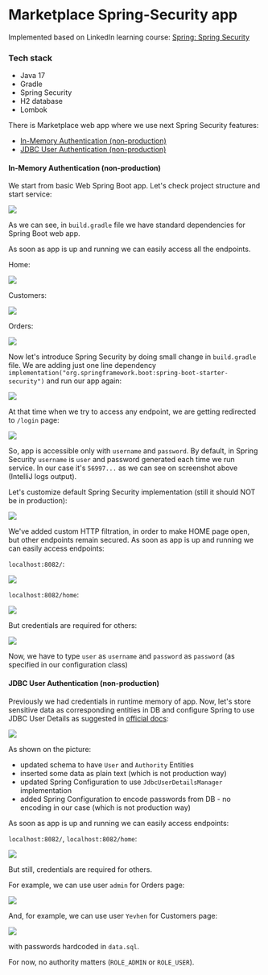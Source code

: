 # Marketplace Spring-Security app

Implemented based on LinkedIn learning course:
[Spring: Spring Security](https://www.linkedin.com/learning/spring-spring-security-15832928)

### Tech stack

- Java 17
- Gradle
- Spring Security
- H2 database
- Lombok

There is Marketplace web app where we use next Spring Security features:

* [In-Memory Authentication (non-production)](#in-memory-authentication-non-production-)
* [JDBC User Authentication (non-production)](#jdbc-user-authentication-non-production)

#### In-Memory Authentication (non-production)

We start from basic Web Spring Boot app.
Let's check project structure and start service:

![](picture/1.PNG)

As we can see, in `build.gradle` file we have standard dependencies for Spring Boot web app.

As soon as app is up and running we can easily access all the endpoints.

Home:

![](picture/2.PNG)

Customers:

![](picture/3.PNG)

Orders:

![](picture/4.PNG)

Now let's introduce Spring Security by doing small change in `build.gradle` file.
We are adding just one line dependency `implementation("org.springframework.boot:spring-boot-starter-security")`
and run our app again:

![](picture/5.PNG)

At that time when we try to access any endpoint, we are getting redirected to `/login` page:

![](picture/6.PNG)

So, app is accessible only with `username` and `password`.
By default, in Spring Security `username` is `user` and password generated each time we run service.
In our case it's `56997...` as we can see on screenshot above (IntelliJ logs output).

Let's customize default Spring Security implementation (still it should NOT be in production):

![](picture/7.PNG)

We've added custom HTTP filtration, in order to make HOME page open, but other endpoints remain secured.
As soon as app is up and running we can easily access endpoints:

`localhost:8082/`:

![](picture/8.PNG)

`localhost:8082/home`:

![](picture/9.PNG)

But credentials are required for others:

![](picture/10.PNG)

Now, we have to type `user` as `username` and `password` as `password` (as specified in our configuration class)

#### JDBC User Authentication (non-production)

Previously we had credentials in runtime memory of app.
Now, let's store sensitive data as corresponding entities in DB
and configure Spring to use JDBC User Details as suggested in
[official docs](https://docs.spring.io/spring-security/reference/servlet/appendix/database-schema.html#_user_schema):

![](picture/11.PNG)

As shown on the picture:

- updated schema to have `User` and `Authority` Entities
- inserted some data as plain text (which is not production way)
- updated Spring Configuration to use  `JdbcUserDetailsManager` implementation
- added Spring Configuration to encode passwords from DB - no encoding in our case (which is not production way)

As soon as app is up and running we can easily access endpoints:

`localhost:8082/`, `localhost:8082/home`:

![](picture/12.PNG)

But still, credentials are required for others.

For example, we can use user `admin` for Orders page:

![](picture/13.PNG)

And, for example, we can use user `Yevhen` for Customers page:

![](picture/14.PNG)

with passwords hardcoded in `data.sql`.

For now, no authority matters (`ROLE_ADMIN` or `ROLE_USER`).